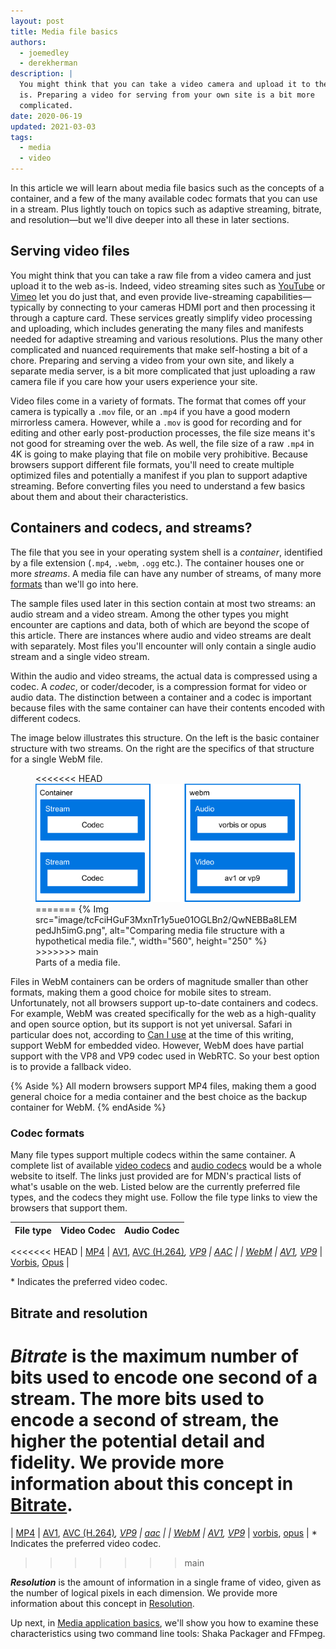 ```yaml
---
layout: post
title: Media file basics
authors:
  - joemedley
  - derekherman
description: |
  You might think that you can take a video camera and upload it to the web as
  is. Preparing a video for serving from your own site is a bit more
  complicated.
date: 2020-06-19
updated: 2021-03-03
tags:
  - media
  - video
---
```


In this article we will learn about media file basics such as the concepts of a
container, and a few of the many available codec formats that you can use in a
stream. Plus lightly touch on topics such as adaptive streaming, bitrate, and
resolution—but we'll dive deeper into all these in later sections.

## Serving video files

You might think that you can take a raw file from a video camera and just upload
it to the web as-is. Indeed, video streaming sites such as [YouTube] or [Vimeo]
let you do just that, and even provide live-streaming capabilities—typically by
connecting to your cameras HDMI port and then processing it through a capture
card. These services greatly simplify video processing and uploading, which
includes generating the many files and manifests needed for adaptive streaming
and various resolutions. Plus the many other complicated and nuanced requirements
that make self-hosting a bit of a chore. Preparing and serving a video from your
own site, and likely a separate media server, is a bit more complicated that just
uploading a raw camera file if you care how your users experience your site.

Video files come in a variety of formats. The format that comes off your camera is
typically a `.mov` file, or an `.mp4` if you have a good modern mirrorless camera.
However, while a `.mov` is good for recording and for editing and other early
post-production processes, the file size means it's not good for streaming over
the web. As well, the file size of a raw `.mp4` in 4K is going to make playing that
file on mobile very prohibitive. Because browsers support different file formats,
you'll need to create multiple optimized files and potentially a manifest if you
plan to support adaptive streaming. Before converting files you need to understand
a few basics about them and about their characteristics.

## Containers and codecs, and streams?

The file that you see in your operating system shell is a _container_,
identified by a file extension (`.mp4`, `.webm`, `.ogg` etc.). The container
houses one or more _streams_. A media file can have any number of streams, of
many more [formats] than we'll go into here.

The sample files used later in this section contain at most two streams: an
audio stream and a video stream. Among the other types you might encounter are
captions and data, both of which are beyond the scope of this article. There are
instances where audio and video streams are dealt with separately. Most files
you'll encounter will only contain a single audio stream and a single video
stream.

Within the audio and video streams, the actual data is compressed using a codec.
A _codec_, or coder/decoder, is a compression format for video or audio data. The
distinction between a container and a codec is important because files with the
same container can have their contents encoded with different codecs.

The image below illustrates this structure. On the left is the basic container
structure with two streams. On the right are the specifics of that structure for
a single WebM file.

<figure class="w-figure  w-figure--inline-right">
<<<<<<< HEAD
  <img
    src="./media-container-onion.png"
    alt="Comparing media file structure with a hypothetical media file."
  >
=======
  {% Img src="image/tcFciHGuF3MxnTr1y5ue01OGLBn2/QwNEBBa8LEMpedJh5imG.png", alt="Comparing media file structure with a hypothetical media file.", width="560", height="250" %}
>>>>>>> main
  <figcaption class="w-figcaption">Parts of a media file.</figcaption>
</figure>

Files in WebM containers can be orders of magnitude smaller than other formats,
making them a good choice for mobile sites to stream. Unfortunately, not all
browsers support up-to-date containers and codecs. For example, WebM was created
specifically for the web as a high-quality and open source option, but its support
is not yet universal. Safari in particular does not, according to [Can I use] at
the time of this writing, support WebM for embedded video. However, WebM does have
partial support with the VP8 and VP9 codec used in WebRTC. So your best option is
to provide a fallback video.

{% Aside %}
All modern browsers support MP4 files, making them a good general choice for a
media container and the best choice as the backup container for WebM.
{% endAside %}

### Codec formats

Many file types support multiple codecs within the same container. A complete list
of available [video codecs] and [audio codecs] would be a whole website to itself.
The links just provided are for MDN's practical lists of what's usable on the web.
Listed below are the currently preferred file types, and the codecs they might use.
Follow the file type links to view the browsers that support them.

| File type | Video Codec | Audio Codec |
| ---- | ----- | ---- |
<<<<<<< HEAD
| [MP4] | [AV1], [AVC (H.264)]*, [VP9] | [AAC] |
| [WebM] | [AV1], [VP9]* | [Vorbis], [Opus] |

&#42; Indicates the preferred video codec.

## Bitrate and resolution

**_Bitrate_** is the maximum number of bits used to encode one second of a stream.
The more bits used to encode a second of stream, the higher the potential detail
and fidelity. We provide more information about this concept in [Bitrate](/bitrate/).
=======
| [MP4](https://caniuse.com/#search=mp4)  | [AV1](https://developer.mozilla.org/en-US/docs/Web/Media/Formats/Video_codecs#AV1), [AVC (H.264)](https://developer.mozilla.org/en-US/docs/Web/Media/Formats/Video_codecs#AVC_H.264)*, [VP9](https://developer.mozilla.org/en-US/docs/Web/Media/Formats/Video_codecs#VP9) | [aac](https://developer.mozilla.org/en-US/docs/Web/Media/Formats/Audio_codecs#AAC) |
| [WebM](https://caniuse.com/#feat=webm) | [AV1](https://developer.mozilla.org/en-US/docs/Web/Media/Formats/Video_codecs#AV1), [VP9](https://developer.mozilla.org/en-US/docs/Web/Media/Formats/Video_codecs#VP9)* | [vorbis](https://developer.mozilla.org/en-US/docs/Web/Media/Formats/Audio_codecs#Vorbis), [opus](https://developer.mozilla.org/en-US/docs/Web/Media/Formats/Audio_codecs#Opus) |
&#42; Indicates the preferred video codec.
>>>>>>> main

**_Resolution_** is the amount of information in a single frame of video, given as
the number of logical pixels in each dimension. We provide more information about
this concept in [Resolution](/resolution/).

Up next, in [Media application basics](/media-application-basics/), we'll show you
how to examine these characteristics using two command line tools: Shaka Packager
and FFmpeg.

[YouTube]: https://www.youtube.com/
[Vimeo]: https://vimeo.com/
[formats]: https://developer.mozilla.org/en-US/docs/Web/Media/Formats
[Can I Use]: https://caniuse.com/#feat=webm
[video codecs]: https://developer.mozilla.org/en-US/docs/Web/Media/Formats/Video_codecs
[audio codecs]: https://developer.mozilla.org/en-US/docs/Web/Media/Formats/Audio_codecs
[MP4]: https://caniuse.com/#search=mp4
[WebM]: https://caniuse.com/#feat=webm
[AV1]: https://developer.mozilla.org/en-US/docs/Web/Media/Formats/Video_codecs#AV1
[AVC (H.264)]: https://developer.mozilla.org/en-US/docs/Web/Media/Formats/Video_codecs#AVC_H.264
[VP9]: https://developer.mozilla.org/en-US/docs/Web/Media/Formats/Video_codecs#VP9
[AAC]: https://developer.mozilla.org/en-US/docs/Web/Media/Formats/Audio_codecs#AAC
[Vorbis]: https://developer.mozilla.org/en-US/docs/Web/Media/Formats/Audio_codecs#Vorbis
[Opus]: https://developer.mozilla.org/en-US/docs/Web/Media/Formats/Audio_codecs#Opus
